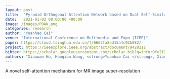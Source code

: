 ```yaml
---
layout: post
title:  "Pyramid Orthogonal Attention Network based on Dual Self-Similarity for Accurate Mr Image Super-Resolution"
date:   2021-01-02 08:00:00 +00:00
image: /images/POAN.png
categories: research
author: "Yuanhao Cai"
venue: "International Conference on Multimedia and Expo (ICME)"
paper: https://cloud.tsinghua.edu.cn/f/6662fa8ad15a4c92b082/
project: https://ieeexplore.ieee.org/abstract/document/9428112
bibtex: https://scholar.googleusercontent.com/scholar.bib?q=info:Ofe2fZC1xZIJ:scholar.google.com/&output=citation&scisdr=CgXzW2SUEPyMrVM62e4:AAGBfm0AAAAAYdk8we61UaBD8BeBXXnKhxx2V6zMEhzC&scisig=AAGBfm0AAAAAYdk8wTpan_uKVjm6K9I1RdXg5EIfPBSz&scisf=4&ct=citation&cd=-1&hl=zh-CN&scfhb=1
authors: "Xiaowan Hu, Haoqian Wang, <strong>Yuanhao Cai </strong>, Xiaole Zhao, and Yulun Zhang"
---
```

A novel self-attention mechanism for MR image super-resolution